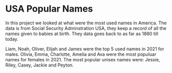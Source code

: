 # USA Popular Names

In this project we looked at what were the most used names in America. The data is from Social Security Adminstration USA, they keep a record of all the names given to babies at birth. They data goes back to as far as 1880 till today. 

Liam, Noah, Oliver, Elijah and James were the top 5 used names in 2021 for males. Olivia, Emma, Charlotte, Amelia and Ava were the most populuar names for females in 2021. The most popular unisex names were: Jessie, Riley, Casey, Jackie and Peyton.
